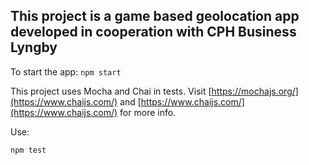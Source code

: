 ## This project is a game based geolocation app developed in cooperation with CPH Business Lyngby

To start the app: ```npm start```

This project uses Mocha and Chai in tests.
Visit [https://mochajs.org/](https://www.chaijs.com/) and [https://www.chaijs.com/](https://www.chaijs.com/) for more info.

Use:
```
npm test
```

